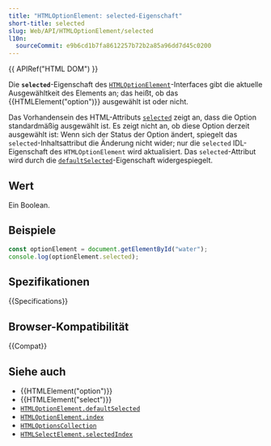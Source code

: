 ```yaml
---
title: "HTMLOptionElement: selected-Eigenschaft"
short-title: selected
slug: Web/API/HTMLOptionElement/selected
l10n:
  sourceCommit: e9b6cd1b7fa8612257b72b2a85a96dd7d45c0200
---
```


{{ APIRef("HTML DOM") }}

Die **`selected`**-Eigenschaft des [`HTMLOptionElement`](/de/docs/Web/API/HTMLOptionElement)-Interfaces gibt die aktuelle Ausgewähltkeit des Elements an; das heißt, ob das {{HTMLElement("option")}} ausgewählt ist oder nicht.

Das Vorhandensein des HTML-Attributs [`selected`](/de/docs/Web/HTML/Reference/Elements/option#selected) zeigt an, dass die Option standardmäßig ausgewählt ist. Es zeigt nicht an, ob diese Option derzeit ausgewählt ist: Wenn sich der Status der Option ändert, spiegelt das `selected`-Inhaltsattribut die Änderung nicht wider; nur die `selected` IDL-Eigenschaft des `HTMLOptionElement` wird aktualisiert. Das `selected`-Attribut wird durch die [`defaultSelected`](/de/docs/Web/API/HTMLOptionElement/defaultSelected)-Eigenschaft widergespiegelt.

## Wert

Ein Boolean.

## Beispiele

```js
const optionElement = document.getElementById("water");
console.log(optionElement.selected);
```

## Spezifikationen

{{Specifications}}

## Browser-Kompatibilität

{{Compat}}

## Siehe auch

- {{HTMLElement("option")}}
- {{HTMLElement("select")}}
- [`HTMLOptionElement.defaultSelected`](/de/docs/Web/API/HTMLOptionElement/defaultSelected)
- [`HTMLOptionElement.index`](/de/docs/Web/API/HTMLOptionElement/index)
- [`HTMLOptionsCollection`](/de/docs/Web/API/HTMLOptionsCollection)
- [`HTMLSelectElement.selectedIndex`](/de/docs/Web/API/HTMLSelectElement/selectedIndex)
